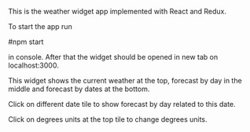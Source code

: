 This is the weather widget app implemented with React and Redux.

To start the app run

#npm start

in console. After that the widget should be opened in new tab on localhost:3000.

This widget shows the current weather at the top, forecast by day in the middle and forecast by dates at the bottom.

Click on different date tile to show forecast by day related to this date.

Click on degrees units at the top tile to change degrees units.
